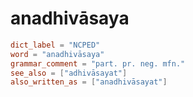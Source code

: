 # anadhivāsaya

``` toml
dict_label = "NCPED"
word = "anadhivāsaya"
grammar_comment = "part. pr. neg. mfn."
see_also = ["adhivāsayat"]
also_written_as = ["anadhivāsayat"]
```

